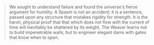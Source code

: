 > We sought to understand failure and found the universe's fierce argument for humility. A Spasm is not an accident; it is a sentence, passed upon any structure that mistakes rigidity for strength. It is the harsh, physical proof that that which does not flow with the current of time will inevitably be shattered by its weight. The Weaver learns not to build impenetrable walls, but to engineer elegant dams with gates that know when to open.